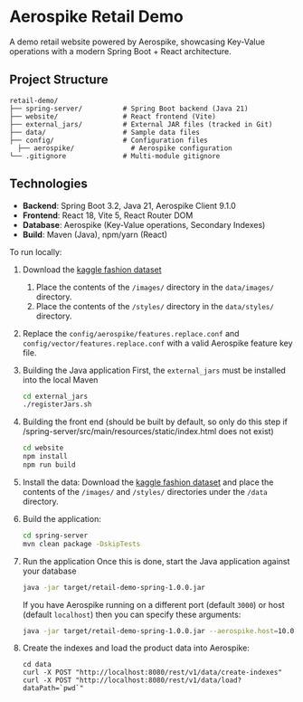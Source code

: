 # Aerospike Retail Demo

A demo retail website powered by Aerospike, showcasing Key-Value operations with a modern Spring Boot + React architecture.

## Project Structure

```
retail-demo/
├── spring-server/          # Spring Boot backend (Java 21)
├── website/                # React frontend (Vite)
├── external_jars/          # External JAR files (tracked in Git)
├── data/                   # Sample data files
├── config/                 # Configuration files
  ├── aerospike/              # Aerospike configuration
└── .gitignore              # Multi-module gitignore
```

## Technologies

- **Backend**: Spring Boot 3.2, Java 21, Aerospike Client 9.1.0
- **Frontend**: React 18, Vite 5, React Router DOM
- **Database**: Aerospike (Key-Value operations, Secondary Indexes)
- **Build**: Maven (Java), npm/yarn (React)

To run locally:

1. Download the [kaggle fashion dataset](https://www.kaggle.com/datasets/paramaggarwal/fashion-product-images-dataset)
    1. Place the contents of the `/images/` directory in the `data/images/` directory.
    2. Place the contents of the `/styles/` directory in the `data/styles/` directory.
2. Replace the `config/aerospike/features.replace.conf` and `config/vector/features.replace.conf` with a valid Aerospike feature key file.
3. Building the Java application
    First, the `external_jars` must be installed into the local Maven
    ```bash
    cd external_jars
    ./registerJars.sh
    ```
4. Building the front end (should be built by default, so only do this step if /spring-server/src/main/resources/static/index.html does not exist)
    ```bash
    cd website
    npm install
    npm run build
    ```
5. Install the data: Download the [kaggle fashion dataset](https://www.kaggle.com/datasets/paramaggarwal/fashion-product-images-dataset) and place the contents of the `/images/` and `/styles/` directories under the `/data` directory.

6. Build the application: 
    ```bash
    cd spring-server
    mvn clean package -DskipTests
    ```

7. Run the application
    Once this is done, start the Java application against your database 
    ```bash
    java -jar target/retail-demo-spring-1.0.0.jar
    ```

    If you have Aerospike running on a different port (default `3000`) or host (default `localhost`) then you can specify these arguments:
    ```bash
    java -jar target/retail-demo-spring-1.0.0.jar --aerospike.host=10.0.0.1 --aerospike.port=3100
    ```

8. Create the indexes and load the product data into Aerospike:
    ```
    cd data
    curl -X POST "http://localhost:8080/rest/v1/data/create-indexes"
    curl -X POST "http://localhost:8080/rest/v1/data/load?dataPath=`pwd`"
    ```
